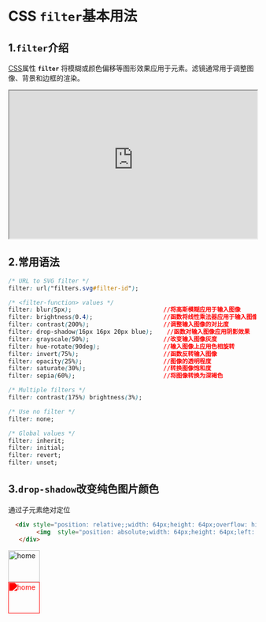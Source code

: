 # CSS  `filter`基本用法

## 1.`filter`介绍

[CSS](https://developer.mozilla.org/zh-CN/docs/Web/CSS)属性 **`filter`** 将模糊或颜色偏移等图形效果应用于元素。滤镜通常用于调整图像、背景和边框的渲染。

<iframe id="iframe" width="100%" height="300" allowfullscreen="true" src="https://interactive-examples.mdn.mozilla.net/pages/css/filter.html">  
 </iframe>

## 2.常用语法

```css
/* URL to SVG filter */
filter: url("filters.svg#filter-id");

/* <filter-function> values */
filter: blur(5px);    						//将高斯模糊应用于输入图像
filter: brightness(0.4);					//函数将线性乘法器应用于输入图像，使其看起来或多或少地变得明亮
filter: contrast(200%);						//调整输入图像的对比度
filter: drop-shadow(16px 16px 20px blue);	 //函数对输入图像应用阴影效果
filter: grayscale(50%);						//改变输入图像灰度
filter: hue-rotate(90deg);					//输入图像上应用色相旋转
filter: invert(75%);						//函数反转输入图像
filter: opacity(25%);						//图像的透明程度
filter: saturate(30%);						//转换图像饱和度
filter: sepia(60%);							//将图像转换为深褐色

/* Multiple filters */
filter: contrast(175%) brightness(3%);

/* Use no filter */
filter: none;

/* Global values */
filter: inherit;
filter: initial;
filter: revert;
filter: unset;

```

## 3.`drop-shadow`改变纯色图片颜色

通过子元素绝对定位

```html
  <div style="position: relative;;width: 64px;height: 64px;overflow: hidden;">
        <img  style="position: absolute;width: 64px;height: 64px;left: -64px;filter: drop-shadow(64px 0 red);" src="./home.png" 				alt="home"/>
   </div>
```


  <img style="width: 64px;height: 64px;left: -64px" src="/home.png" alt="home"/>
<div style="position: relative;;width: 64px;height: 64px;overflow: hidden;">
        <img  style="position: absolute;width: 64px;height: 64px;left: -64px;filter: drop-shadow(64px 0 red);" src="/home.png" 				alt="home"/>
   </div>
